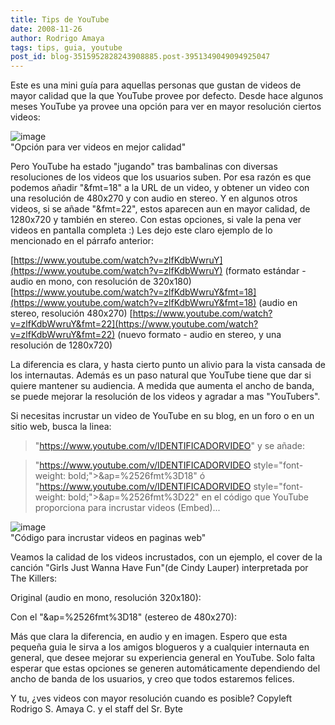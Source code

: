 ```yaml
---
title: Tips de YouTube
date: 2008-11-26
author: Rodrigo Amaya
tags: tips, guia, youtube
post_id: blog-3515952828243908885.post-3951349049094925047
---
```


Este es una mini guía para aquellas personas que gustan de videos de mayor calidad que la que YouTube provee por defecto. Desde hace algunos meses YouTube ya provee una opción para ver en mayor resolución ciertos videos:

![image](https://1.bp.blogspot.com/_ayvorITawE4/SS1NTr3fZFI/AAAAAAAABdQ/cVPhIxBqN7Y/s320/youtubehdopcion.jpg)    
"Opción para ver videos en
mejor calidad"

Pero YouTube ha estado "jugando" tras bambalinas con diversas resoluciones de los videos que los usuarios suben. Por esa razón es que podemos añadir "&fmt=18" a la URL de un video, y obtener un video con una resolución de 480x270 y con audio en stereo. Y en algunos otros videos, si se añade "&fmt=22", estos aparecen aun en mayor calidad, de 1280x720 y también en stereo. Con estas opciones, si vale la pena ver videos en pantalla completa :) Les dejo este claro ejemplo de lo mencionado en el párrafo anterior:

[https://www.youtube.com/watch?v=zlfKdbWwruY](https://www.youtube.com/watch?v=zlfKdbWwruY) (formato estándar - audio en mono, con resolución de 320x180)
[https://www.youtube.com/watch?v=zlfKdbWwruY&fmt=18](https://www.youtube.com/watch?v=zlfKdbWwruY&fmt=18) (audio en stereo,
resolución 480x270)
[https://www.youtube.com/watch?v=zlfKdbWwruY&fmt=22](https://www.youtube.com/watch?v=zlfKdbWwruY&fmt=22) (nuevo formato - audio en
stereo, y una resolución de 1280x720)

La diferencia es clara, y hasta cierto punto un alivio para la vista cansada de los internautas. Además es un paso natural que YouTube tiene que dar si quiere mantener su audiencia. A medida que aumenta el ancho de banda, se puede mejorar la resolución de los videos y agradar a mas "YouTubers".

Si necesitas incrustar un video de YouTube en su blog, en un foro o en un sitio web, busca la linea:

> "https://www.youtube.com/v/IDENTIFICADORVIDEO"
y se añade:

> "https://www.youtube.com/v/IDENTIFICADORVIDEO style="font-weight:
> bold;">&ap=%2526fmt%3D18"
ó
> "https://www.youtube.com/v/IDENTIFICADORVIDEO style="font-weight: bold;">&ap=%2526fmt%3D22"
en el código que YouTube proporciona para incrustar videos (Embed)...

![image](https://2.bp.blogspot.com/_ayvorITawE4/SS1WaD8GtlI/AAAAAAAABdY/KRT_MPtehDo/s320/embedvideocodigo.jpg)    
"Código para incrustar
videos en paginas web"

Veamos la calidad de los videos incrustados, con un ejemplo, el cover de la canción "Girls Just Wanna Have Fun"(de Cindy Lauper) interpretada por The Killers:

Original (audio en mono, resolución 320x180):

Con el "&ap=%2526fmt%3D18" (estereo de 480x270):

Más que clara la diferencia, en audio y en imagen. Espero que esta pequeña guia le sirva a los amigos blogueros y a cualquier internauta en general, que desee mejorar su experiencia general en YouTube. Solo falta esperar que estas opciones se generen automáticamente dependiendo del ancho de banda de los usuarios, y creo que todos estaremos felices.

Y tu, ¿ves videos con mayor resolución cuando es posible? Copyleft Rodrigo S. Amaya C. y el staff del Sr. Byte